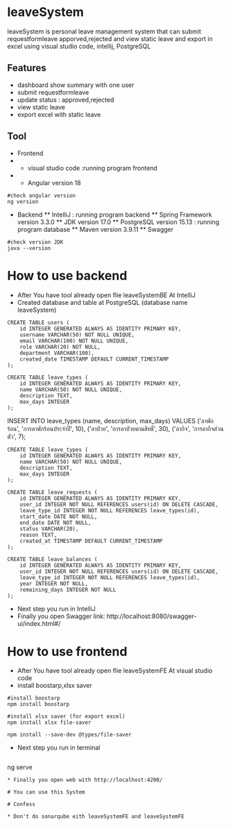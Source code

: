 # leaveSystem

leaveSystem is personal leave management system that can submit requestformleave apporved,rejected and view static leave and export in excel using visual studio code, intellij, PostgreSQL

## Features

* dashboard show summary with one user
* submit requestformleave
* update status : approved,rejected
* view static leave
* export excel with static leave

## Tool

* Frontend
* * visual studio code :running program frontend
* * Angular version 18
 ```
#check angular version
ng version
 ```

* Backend
**  IntelliJ : running program backend
**  Spring Framework version 3.3.0
**  JDK version 17.0
**  PostgreSQL version 15.13 : running program database
**  Maven version 3.9.11
**  Swagger

```
#check version JDK
java --version
 ```

# How to use backend 
* After You have tool already open flie leaveSystemBE At IntelliJ
* Created database and table at PostgreSQL (database name leaveSystem)
```
CREATE TABLE users (
    id INTEGER GENERATED ALWAYS AS IDENTITY PRIMARY KEY,
    username VARCHAR(50) NOT NULL UNIQUE,
    email VARCHAR(100) NOT NULL UNIQUE,
    role VARCHAR(20) NOT NULL,
    department VARCHAR(100),
    created_date TIMESTAMP DEFAULT CURRENT_TIMESTAMP
);
 ```
```
CREATE TABLE leave_types (
    id INTEGER GENERATED ALWAYS AS IDENTITY PRIMARY KEY,
    name VARCHAR(50) NOT NULL UNIQUE,
    description TEXT,
    max_days INTEGER
);

 ```
INSERT INTO leave_types (name, description, max_days)
VALUES 
  ('ลาพักร้อน', 'การลาพักร้อนประจำปี', 10),
  ('ลาป่วย', 'การลาป่วยตามสิทธิ์', 30),
  ('ลากิจ', 'การลากิจส่วนตัว', 7);

```
CREATE TABLE leave_types (
    id INTEGER GENERATED ALWAYS AS IDENTITY PRIMARY KEY,
    name VARCHAR(50) NOT NULL UNIQUE,
    description TEXT,
    max_days INTEGER
);

 ```
```
CREATE TABLE leave_requests (
    id INTEGER GENERATED ALWAYS AS IDENTITY PRIMARY KEY,
    user_id INTEGER NOT NULL REFERENCES users(id) ON DELETE CASCADE,
    leave_type_id INTEGER NOT NULL REFERENCES leave_types(id),
    start_date DATE NOT NULL,
    end_date DATE NOT NULL,
    status VARCHAR(20),
    reason TEXT,
    created_at TIMESTAMP DEFAULT CURRENT_TIMESTAMP
);
 ```
```
CREATE TABLE leave_balances (
    id INTEGER GENERATED ALWAYS AS IDENTITY PRIMARY KEY,
    user_id INTEGER NOT NULL REFERENCES users(id) ON DELETE CASCADE,
    leave_type_id INTEGER NOT NULL REFERENCES leave_types(id),
    year INTEGER NOT NULL,
    remaining_days INTEGER NOT NULL 
);
 ```
* Next step you run in IntelliJ
* Finally you open Swagger link: http://localhost:8080/swagger-ui/index.html#/

# How to use frontend 
* After You have tool already open flie leaveSystemFE At visual studio code
* install boostarp,xlsx saver
```
#install boostarp
npm install boostarp
 ```
```
#install xlsx saver (for export excel)
npm install xlsx file-saver

npm install --save-dev @types/file-saver

 ```

* Next step you run in terminal
  ```
ng serve

 ```
* Finally you open web with http://localhost:4200/

# You can use this System

# Confess

* Don't do sonarqube eith leaveSystemFE and leaveSystemFE



